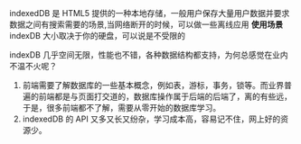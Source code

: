 indexedDB 是 HTML5 提供的一种本地存储，一般用户保存大量用户数据并要求数据之间有搜索需要的场景,当网络断开的时候，可以做一些离线应用
**使用场景**
indexDB 大小取决于你的硬盘，可以说是不受限的

indexDB 几乎空间无限，性能也不错，各种数据结构都支持，为何总感觉在业内不温不火呢？

1. 前端需要了解数据库的一些基本概念，例如表，游标，事务，锁等。而业界普遍的前端都是与页面打交道的，数据库操作属于后端的后端了，离的有些远，于是，很多前端都不了解，需要从零开始的数据库学习。
2. indexedDB 的 API 又多又长又纷杂，学习成本高，容易记不住，网上好的资源少。
